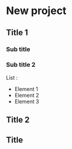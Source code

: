 # New project

## Title 1

### Sub title
### Sub title 2

List :
* Element 1
* Element 2
* Element 3



## Title 2

## Title 